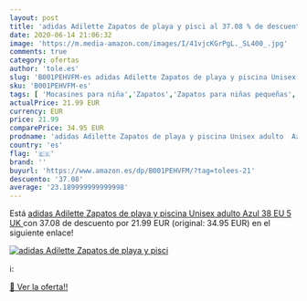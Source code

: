 ```yaml
---
layout: post
title: 'adidas Adilette Zapatos de playa y pisci al 37.08 % de descuento'
date: 2020-06-14 21:06:32
image: 'https://m.media-amazon.com/images/I/41vjcKGrPgL._SL400_.jpg'
comments: true
category: ofertas
author: 'tole.es'
slug: 'B001PEHVFM-es adidas Adilette Zapatos de playa y piscina Unisex adulto...'
sku: 'B001PEHVFM-es'
tags: [ 'Mocasines para niña','Zapatos','Zapatos para niñas pequeñas','Zapatos y complementos','zapatos', ]
actualPrice: 21.99 EUR
currency: EUR
price: 21.99
comparePrice: 34.95 EUR
prodname: 'adidas Adilette Zapatos de playa y piscina Unisex adulto  Azul  38 EU  5 UK '
country: 'es'
flag: '🇪🇸'
brand: ''
buyurl: 'https://www.amazon.es/dp/B001PEHVFM/?tag=tolees-21'
descuento: '37.08'
average: '23.189999999999998'
---
```


Está [adidas Adilette Zapatos de playa y piscina Unisex adulto  Azul  38 EU  5 UK ](https://www.amazon.es/dp/B001PEHVFM/?tag=tolees-21) con 37.08 de descuento por 21.99 EUR (original: 34.95 EUR) en el siguiente enlace!

[![adidas Adilette Zapatos de playa y pisci](https://m.media-amazon.com/images/I/41vjcKGrPgL._SL400_.jpg)](https://www.amazon.es/dp/B001PEHVFM/?tag=tolees-21)

ℹ️:


[🛒 Ver la oferta!!](https://www.amazon.es/dp/B001PEHVFM/?tag=tolees-21)
